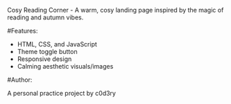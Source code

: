 Cosy Reading Corner - A warm, cosy landing page inspired by the magic of reading and autumn vibes.

#Features:

- HTML, CSS, and JavaScript
- Theme toggle button
- Responsive design
- Calming aesthetic visuals/images

#Author:

A personal practice project by c0d3ry
